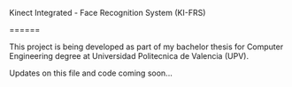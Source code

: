 Kinect Integrated - Face Recognition System (KI-FRS)

======

This project is being developed as part of my bachelor thesis for Computer Engineering degree at Universidad Politecnica de Valencia (UPV).

Updates on this file and code coming soon...
